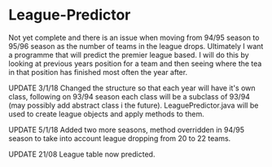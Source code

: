 # League-Predictor
Not yet complete and there is an issue when moving from 94/95 season to 95/96 season as the number of teams in the league drops.
Ultimately I want a programme that will predict the premier league based. I will do this by looking at previous years position for
a team and then seeing where the tea in that position has finished most often the year after.

UPDATE 3/1/18
Changed the structure so that each year will have it's own class, following on 93/94 season each class will be a subclass of 93/94 (may possibly add abstract class i the future). LeaguePredictor.java will be used to create league objects and apply methods to them.

UPDATE 5/1/18
Added two more seasons, method overridden in 94/95 season to take into account league dropping from 20 to 22 teams.

UPDATE 21/08
League table now predicted.
